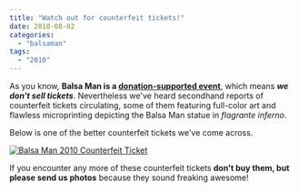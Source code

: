 ```yaml
---
title: "Watch out for counterfeit tickets!"
date: 2010-08-02
categories: 
  - "balsaman"
tags: 
  - "2010"
---
```


As you know, **Balsa Man is a [donation-supported event](http://balsaman.org/donate/ "BLACK PEBBLE ARTS FOUNDATION :: DONATE")**, which means _**we don't sell tickets**_. Nevertheless we've heard secondhand reports of counterfeit tickets circulating, some of them featuring full-color art and flawless microprinting depicting the Balsa Man statue in _flagrante inferno_.

Below is one of the better counterfeit tickets we've come across.

[![](/images/balsa-man-counterfeit-ticket.jpg "Balsa Man 2010 Counterfeit Ticket")](http://balsaman.org/wp-content/uploads/2010/07/balsa-man-counterfeit-ticket.jpg "Balsa Man 2010 Counterfeit Ticket")

If you encounter any more of these counterfeit tickets **don't buy them, but please send us photos** because they sound freaking awesome!
